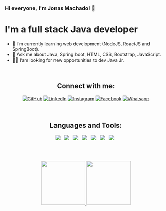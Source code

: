 <!--
**jonasmachados/jonasmachados** is a ✨ _special_ ✨ repository because its `README.md` (this file) appears on your GitHub profile.

Here are some ideas to get you started:

- 🔭 I’m currently working on ...
- 🌱 I’m currently learning ...
- 👯 I’m looking to collaborate on ...
- 🤔 I’m looking for help with ...
- 💬 Ask me about ...
- 📫 How to reach me: ...
- 😄 Pronouns: ...
- ⚡ Fun fact: ...
-->
<h3> Hi everyone, I'm Jonas Machado! 👋 </h3>

<h1> I'm a full stack Java developer </h1>

- 🌱 I’m currently learning web development (NodeJS, ReactJS and SpringBoot).
- 💬 Ask me about Java, Spring boot, HTML, CSS, Bootstrap, JavaScript.
- 🧑‍💻 I’am looking for new opportunities to dev Java Jr.
<br>

<div align="center">
	<h2>Connect with me: </h2>
	<a href="https://github.com/jonasmachados"><img src="https://img.icons8.com/bubbles/50/000000/github.png" alt="GitHub"/></a>
	<a href="https://www.linkedin.com/in/jonas-machados/"><img src="https://img.icons8.com/bubbles/50/000000/linkedin.png" alt="LinkedIn"/></a>
	<a href="https://www.instagram.com/jonasmachado01"><img src="https://img.icons8.com/bubbles/50/000000/instagram.png" alt="Instagram"/></a>
  	<a href="https://web.facebook.com/jonas.machado.90/"><img src="https://img.icons8.com/bubbles/50/000000/facebook.png" alt="Facebook"/></a>
	<a href="https://api.whatsapp.com/send?phone=5535999128326"><img src="https://img.icons8.com/bubbles/50/000000/whatsapp" alt="Whatsapp"/></a>
</div>
<br><br>

<div align="center">
<h2>Languages and Tools: </h2>
<img src="https://img.shields.io/badge/Java%20-%23F7DF1E.svg?&style=for-the-badge&color=F7DF1E" />&nbsp;&nbsp;
<img src="https://img.shields.io/badge/Spring-6DB33F?style=for-the-badge&logo=spring&logoColor=white" />&nbsp;&nbsp;
<img src="https://img.shields.io/badge/HTML%20-%23F7DF1E.svg?&style=for-the-badge&color=E34F26" />&nbsp;&nbsp;
<img src="https://img.shields.io/badge/css%20-%23F7DF1E.svg?&style=for-the-badge&color=5BA8EE" />&nbsp;&nbsp;
<img src="https://img.shields.io/badge/JavaScript%20-%23F7DF1E.svg?&style=for-the-badge&color=F7DF1E" />&nbsp;&nbsp;
<img src="https://img.shields.io/badge/Bootstrap%20-%23F7DF1E.svg?&style=for-the-badge&color=7044A3" />&nbsp;&nbsp;
<img src="https://img.shields.io/badge/React-20232A?style=for-the-badge&logo=react&logoColor=61DAFB" />&nbsp;&nbsp;
</p>
</div>
<br><br>
 
<div>
<p align="center"> 
  <a href="https://github.com/jonasmachados">
  <img height="137px" src="https://github-readme-stats.vercel.app/api?username=jonasmachados&repo=jonasmachados_border=true&show_icons=true&include_all_commits=true&count_private=true&line_height=21&text_color=000&icon_color=000&bg_color=0,ea6161,ffc64d,fffc4d,52fa5a&theme=graywhite" /><!-- wi*quL3fcV -->
  <img height="137px" src="https://github-readme-stats.vercel.app/api/top-langs/?username=jonasmachados&repo=jonasmachados_border=true&layout=compact&langs_count=7&exclude_repo=comp426,Redventures-Movie-Quotes&text_color=000&icon_color=fff&bg_color=0,52fa5a,4dfcff,c64dff&theme=graywhite" /></a>
</div>

  
